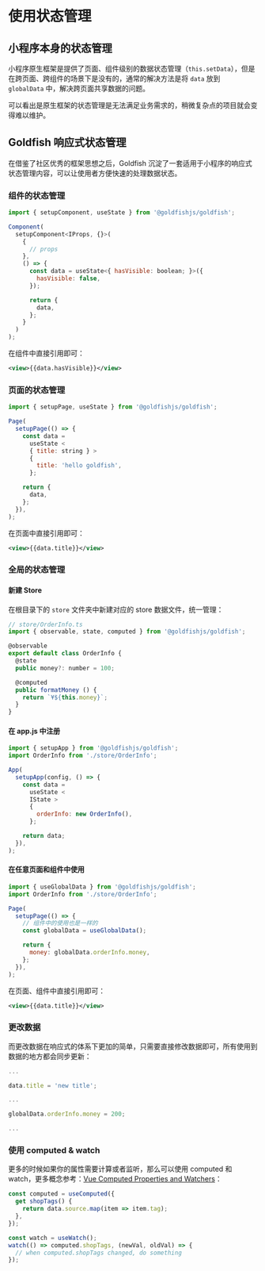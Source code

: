 # 使用状态管理

## 小程序本身的状态管理

小程序原生框架是提供了页面、组件级别的数据状态管理（`this.setData`），但是在跨页面、跨组件的场景下是没有的，通常的解决方法是将 `data` 放到 `globalData` 中，解决跨页面共享数据的问题。

可以看出是原生框架的状态管理是无法满足业务需求的，稍微复杂点的项目就会变得难以维护。

## Goldfish 响应式状态管理

在借鉴了社区优秀的框架思想之后，Goldfish 沉淀了一套适用于小程序的响应式状态管理内容，可以让使用者方便快速的处理数据状态。

### 组件的状态管理

```js
import { setupComponent, useState } from '@goldfishjs/goldfish';

Component(
  setupComponent<IProps, {}>(
    {
      // props
    },
    () => {
      const data = useState<{ hasVisible: boolean; }>({
        hasVisible: false,
      });

      return {
        data,
      };
    }
  )
);
```

在组件中直接引用即可：

```xml
<view>{{data.hasVisible}}</view>
```

### 页面的状态管理

```js
import { setupPage, useState } from '@goldfishjs/goldfish';

Page(
  setupPage(() => {
    const data =
      useState <
      { title: string } >
      {
        title: 'hello goldfish',
      };

    return {
      data,
    };
  }),
);
```

在页面中直接引用即可：

```xml
<view>{{data.title}}</view>
```

### 全局的状态管理

#### 新建 Store

在根目录下的 `store` 文件夹中新建对应的 store 数据文件，统一管理：

```js
// store/OrderInfo.ts
import { observable, state, computed } from '@goldfishjs/goldfish';

@observable
export default class OrderInfo {
  @state
  public money?: number = 100;

  @computed
  public formatMoney () {
    return `¥${this.money}`;
  }
}
```

#### 在 app.js 中注册

```js
import { setupApp } from '@goldfishjs/goldfish';
import OrderInfo from './store/OrderInfo';

App(
  setupApp(config, () => {
    const data =
      useState <
      IState >
      {
        orderInfo: new OrderInfo(),
      };

    return data;
  }),
);
```

#### 在任意页面和组件中使用

```js
import { useGlobalData } from '@goldfishjs/goldfish';
import OrderInfo from './store/OrderInfo';

Page(
  setupPage(() => {
    // 组件中的使用也是一样的
    const globalData = useGlobalData();

    return {
      money: globalData.orderInfo.money,
    };
  }),
);
```

在页面、组件中直接引用即可：

```xml
<view>{{data.title}}</view>
```

### 更改数据

而更改数据在响应式的体系下更加的简单，只需要直接修改数据即可，所有使用到数据的地方都会同步更新：

```js
...

data.title = 'new title';

...

globalData.orderInfo.money = 200;

...
```

### 使用 computed & watch

更多的时候如果你的属性需要计算或者监听，那么可以使用 computed 和 watch，更多概念参考：[Vue Computed Properties and Watchers](https://vuejs.org/v2/guide/computed.html#ad)：

```js
const computed = useComputed({
  get shopTags() {
    return data.source.map(item => item.tag);
  },
});

const watch = useWatch();
watch(() => computed.shopTags, (newVal, oldVal) => {
  // when computed.shopTags changed, do something
});
```
